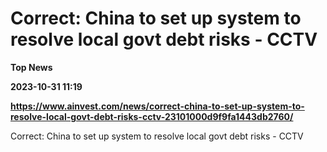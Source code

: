 # Correct: China to set up system to resolve local govt debt risks - CCTV
**Top News**

**2023-10-31 11:19**

**https://www.ainvest.com/news/correct-china-to-set-up-system-to-resolve-local-govt-debt-risks-cctv-23101000d9f9fa1443db2760/**

Correct: China to set up system to resolve local govt debt risks - CCTV